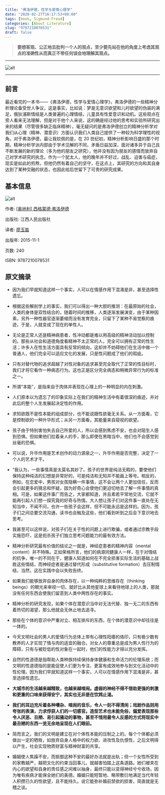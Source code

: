 ```yaml
---
title: "弗洛伊德，性学与爱情心理学"
date: "2020-02-27T16:17:53+08:00"
tags: [book, Sigmund·Freud]
categories: [About Literature]
slug: "9787210078531"
draft: false
---
```


> **要想客观、公正地去批判一个人的观点，至少要先站在他的角度上考虑其观点的准确性从而真正不带任何误会地理解其观点。**

---

![alt](https://dawnblog-1300625500.cos.ap-guangzhou.myqcloud.com/images/20200227164632.jpg "Sigmund Freud")

---

## 前言

最近看完的一本书——《弗洛伊德，性学与爱情心理学》，弗洛伊德的一些精神分析理论备受世人争议，这是事实，比如说：梦是无意识欲望和儿时欲望的伪装的满足，俄狄浦斯情结是人类普遍的心理情结，儿童具有性爱意识和动机。这些观点在旁人看来无法理解，但是对于他个人来说，这的确是经过他的思考和实验所研究出来的结果（尽管很多缺乏临床精神），毫无疑问的是弗洛伊德创立的精神分析学对我们从心理（精神、潜意识）方面认识我们人类自己提供了一种较为科学理性的视角。对于弗洛伊德，最让我钦佩的是，在 20 世纪初，精神分析影响日盛的那个时期，精神分析学派内部由于学术见解的不同，矛盾日益加深，面对诸多异于自己且不断发展的新的理论（多为他的朋友之研究），他并没有因为朋友的感情而放弃自己对学术研究的执念。作为一个犹太人，他的晚年并不好过，战乱、迫害与癌症，现实是如此的煎熬，但他仍然有着自己的坚守，在这点上，其研究的方向和其自身达到了某种交融的状态，也因此给后世留下了可贵的研究成果。

## 基本信息

![alt](https://dawnblog-1300625500.cos.ap-guangzhou.myqcloud.com/images/20200227165809.jpg "书本封面")

作者: [[奥地利\] 西格蒙德·弗洛伊德](https://book.douban.com/author/191817/)

出版社: 江西人民出版社

译者: [廖玉笛](https://book.douban.com/search/廖玉笛)

出版年: 2015-11-1

页数: 240

ISBN: 9787210078531

## 原文摘录

- 因为我们早就知道这样一个事实，人可以在情感作用下混淆是非，甚至选择性遗忘。

- 根据这些解剖学上的事实，我们可以得出一种大胆的推测：在最原始的社会，人类的身体是双性结合的，随着时间的推移，人类逐渐发展演变，由于某种因素，另外一种性器官逐渐萎缩而没有发育完全，只留下了某种不易觉察的痕迹，于是，人就变成了现在的单性人。

- 无论是正常人还是精神病患者，性冲动都是难以用高级的精神活动加以控制的。那些从社会和道德角度看精神不太正常的人，完全可以拥有正常的性生活；许多人在性生活方面具有反常的倾向，这却并不妨碍他们在生活中做一个普通人，他们完全可以适应文化的发展，只是性问题成了他们的瑕疵。

- 只有对替代物的追求超越了对性对象的追求甚至完全取代了正常的性目标时，我们才将它看作一种病态行为。这也正是区分完全病态和稍微异常行为的标准之一。

- 所谓“本能”，是指来自于肉体并表现在心理上的一种明显的内在刺激。

- 人们原本以为遗忘了的印象实际上在我们的精神生活中有着很深的痕迹，并对此后的整个人生发展起决定性的作用。

- 求知欲既不是性本能的组成部分，也不能说跟性欲毫无关系。从一方面看，它是控制欲的一种升华形式；从另一方面看，其能量来自窥视的欲望。

- 孩子由于特别害怕失去自己所爱的人，所以会感到焦虑不安，也会对陌生人感到恐惧。但如果他们拉着亲人的手，那么即使在黑暗当中，他们也不会感觉到丝毫的恐惧。

- 可以说，升华作用是艺术创作的动力源泉之一，升华作用是否完整，决定了一个人的艺术才干。

- “我认为，一些事情真是太莫名其妙了。孩子的世界是纯洁无暇的，要使他们保持这种纯洁的幻想是非常好的，可是纯洁和无知并不能画上等号。相反的，例如，在恋爱中，男孩对女孩隐瞒一件事情，这不会让两个人更加信任，反而会引起更多的猜忌和怀疑，因为好奇心会使他们更迫切地去了解一件事情的真相。可是，如果这件事广而告之，大家都知道，并且素若平常地交流，它就不能再引起人们想一探究竟的好奇与热情。大人想让孩子们对这件事一直处在无知当中，不闻不问，也许一些孩子会这样，但不可能永远是这样的。因为，孩子们之间总要交流沟通，读书也会触及这些，他们看到听到之后会下意识地去思考。

- 我甚至可以这样说，对孩子们在关于性的问题上进行欺骗，或者通过宗教手段实施恐吓，这是扼杀孩子们独立思考问题能力的最有效方法。

- 精神分析研究最有价值的结论之一就是，神经症患者的精神内容（mental content）并不特殊。正如荣格所言，他们的病源同健康人一样，在于对情结的抗争，唯一的不同在于，健康人知道如何在不完全损害实际生活的基础上战胜这些情结，而神经症者是通过替代形成（substitutive formation）去压制情结，当然，这在实践中会以失败告终。

- 如果我们能够放弃自身的肉体存在，以一种纯粹的思维存在（thinking beings）的眼光来审视一切，就好比从其他星球上来看待地球上的人类，那就没有任何东西会使我们留意到人类中两性存在的事实。

- 精神分析的研究发现，如果个体在潜意识当中对无法代替、独一无二的东西有着热切的渴望，那么他就会无休止地去追寻。

- 那些在个体的意识中严重对立、相互排斥的东西，在个体的潜意识中却往往是一体的。

- 今天文明社会的男人的爱情行为总体上带有心理性阳痿的烙印，只有极少数有教养的人才实现了情与肉的适宜的融合。对女人的尊重总是成为男人性行为的障碍，只有与被贬低的性对象在一起时，他们的性能力才得以充分发挥。

- 自然的性道德是指帮助人类种族持续保持身体健康和生命活力的伦理系统；而文明的性道德指的是能促使人们更为专注、更富有成效地参与到文化活动中的性伦理。因为我们早就知道这样一个事实，人可以在情感作用下混淆是非，甚至选择性遗忘。

- **大城市的生活越来越精致，也越来越喧闹。虚弱的神经不得不借助更强的刺激和更重的口味来获得安宁，其实也无非是在饮鸩止渴。**

- **我们的耳边充斥着各种嘈杂、喧闹的音乐，令人一刻不得清闲；戏剧作品则用夸张的表演，力求俘获人们的一切感官。造型艺术也未能免俗，偏爱表现那些令人厌恶、丑陋、易引起骚动的事物，甚至不惜用最令人反感的方式将现实中最丑陋的东西一览无余地呈现在人们眼前。**

- 简而言之，我们的文明是建立在对个体性本能的压制之上的。每个个体都必须做出一定的牺牲，如放弃自身人格中的权力欲、进攻性及仇恨性，之后文明得以产生，社会实现物质财富与精神财富的共享。

- 婚姻使人焦躁不安，而抵御这种不安的最好办法就是出轨；但一个女性所受到的家教越严，越把文化的约束当回事儿，就越害怕踏上这条道路。她们被夹在内心的欲望和自身的责任感之间难以抽身，最终只能以变得神经兮兮收场，因为唯有疾病才能保全她们的美德。婚姻只能短暂地、略带敷衍地满足当代年轻人积攒已久的性欲望，且不能持久。说它能弥补婚前禁欲的损害，简直就是无稽之谈。


